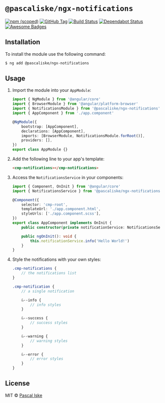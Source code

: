 # `@pascaliske/ngx-notifications`

[![npm (scoped)](https://img.shields.io/npm/v/@pascaliske/ngx-notifications.svg?style=flat-square)](https://www.npmjs.com/package/@pascaliske/ngx-notifications) [![GitHub Tag](https://img.shields.io/github/tag/pascaliske/ngx-notifications.svg?style=flat-square)](https://github.com/pascaliske/ngx-notifications) [![Build Status](https://img.shields.io/github/workflow/status/pascaliske/ngx-notifications/Build%20package/master?label=build&style=flat-square)](https://github.com/pascaliske/ngx-notifications/actions) [![Dependabot Status](https://api.dependabot.com/badges/status?host=github&repo=pascaliske/ngx-notifications)](https://dependabot.com) [![Awesome Badges](https://img.shields.io/badge/badges-awesome-green.svg?style=flat-square)](https://github.com/Naereen/badges)

## Installation

To install the module use the following command:

```bash
$ ng add @pascaliske/ngx-notifications
```

## Usage

1. Import the module into your `AppModule`:

    ```typescript
    import { NgModule } from '@angular/core'
    import { BrowserModule } from '@angular/platform-browser'
    import { NotificationsModule } from '@pascaliske/ngx-notifications'
    import { AppComponent } from './app.component'

    @NgModule({
        bootstrap: [AppComponent],
        declarations: [AppComponent],
        imports: [BrowserModule, NotificationsModule.forRoot()],
        providers: [],
    })
    export class AppModule {}
    ```

2. Add the following line to your app's template:

    ```html
    <cmp-notifications></cmp-notifications>
    ```

3. Access the `NotificationsService` in your components:

    ```typescript
    import { Component, OnInit } from '@angular/core'
    import { NotificationsService } from '@pascaliske/ngx-notifications'

    @Component({
        selector: 'cmp-root',
        templateUrl: './app.component.html',
        styleUrls: ['./app.component.scss'],
    })
    export class AppComponent implements OnInit {
        public constructor(private notificationService: NotificationsService) {}

        public ngOnInit(): void {
            this.notificationService.info('Hello World!')
        }
    }
    ```

4. Style the notifications with your own styles:

    ```scss
    .cmp-notifications {
        // the notifications list
    }

    .cmp-notification {
        // a single notification

        &--info {
            // info styles
        }

        &--success {
            // success styles
        }

        &--warning {
            // warning styles
        }

        &--error {
            // error styles
        }
    }
    ```

## License

MIT © [Pascal Iske](https://pascal-iske.de)
